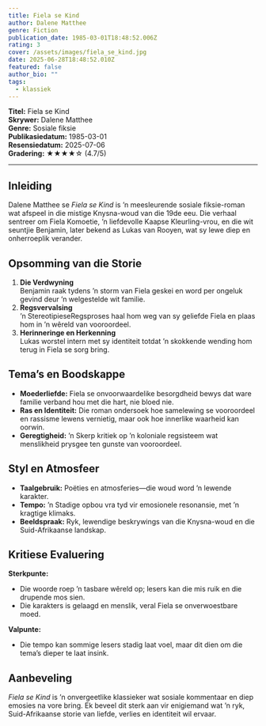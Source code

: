 ```yaml
---
title: Fiela se Kind
author: Dalene Matthee
genre: Fiction
publication_date: 1985-03-01T18:48:52.006Z
rating: 3
cover: /assets/images/fiela_se_kind.jpg
date: 2025-06-28T18:48:52.010Z
featured: false
author_bio: ""
tags:
  - klassiek
---
```

**Titel:** Fiela se Kind  
**Skrywer:** Dalene Matthee  
**Genre:** Sosiale fiksie  
**Publikasiedatum:** 1985-03-01  
**Resensiedatum:** 2025-07-06  
**Gradering:** ★★★★☆ (4.7/5)

---

## Inleiding  
Dalene Matthee se _Fiela se Kind_ is ’n meesleurende sosiale fiksie-roman wat afspeel in die mistige Knysna-woud van die 19de eeu. Die verhaal sentreer om Fiela Komoetie, ’n liefdevolle Kaapse Kleurling-vrou, en die wit seuntjie Benjamin, later bekend as Lukas van Rooyen, wat sy lewe diep en onherroeplik verander.

## Opsomming van die Storie  
1. **Die Verdwyning**  
   Benjamin raak tydens ’n storm van Fiela geskei en word per ongeluk gevind deur ’n welgestelde wit familie.  
2. **Regsvervalsing**  
   ’n StereotipieseRegsproses haal hom weg van sy geliefde Fiela en plaas hom in ’n wêreld van vooroordeel.  
3. **Herinneringe en Herkenning**  
   Lukas worstel intern met sy identiteit totdat ’n skokkende wending hom terug in Fiela se sorg bring.

## Tema’s en Boodskappe  
- **Moederliefde:** Fiela se onvoorwaardelike besorgdheid bewys dat ware familie verband hou met die hart, nie bloed nie.  
- **Ras en Identiteit:** Die roman ondersoek hoe samelewing se vooroordeel en rassisme lewens vernietig, maar ook hoe innerlike waarheid kan oorwin.  
- **Geregtigheid:** ’n Skerp kritiek op ’n koloniale regsisteem wat menslikheid prysgee ten gunste van vooroordeel.

## Styl en Atmosfeer  
- **Taalgebruik:** Poëties en atmosferies—die woud word ’n lewende karakter.  
- **Tempo:** ’n Stadige opbou vra tyd vir emosionele resonansie, met ’n kragtige klimaks.  
- **Beeldspraak:** Ryk, lewendige beskrywings van die Knysna-woud en die Suid-Afrikaanse landskap.

## Kritiese Evaluering  
**Sterkpunte:**  
- Die woorde roep ’n tasbare wêreld op; lesers kan die mis ruik en die drupende mos sien.  
- Die karakters is gelaagd en menslik, veral Fiela se onverwoestbare moed.  

**Valpunte:**  
- Die tempo kan sommige lesers stadig laat voel, maar dit dien om die tema’s dieper te laat insink.  

## Aanbeveling  
_Fiela se Kind_ is ’n onvergeetlike klassieker wat sosiale kommentaar en diep emosies na vore bring. Ek beveel dit sterk aan vir enigiemand wat ’n ryk, Suid-Afrikaanse storie van liefde, verlies en identiteit wil ervaar.  

